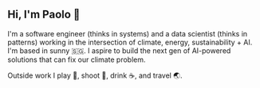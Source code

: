 ## Hi, I'm Paolo 👋

I'm a software engineer (thinks in systems) and a data scientist (thinks in patterns) working in the intersection of climate, energy, sustainability + AI. I'm based in sunny 🇸🇬. I aspire to build the next gen of AI-powered solutions that can fix our climate problem.

Outside work I play 🎾, shoot 📸, drink ☕️, and travel 🌏.

<!--
**jpacil0/jpacil0** is a ✨ _special_ ✨ repository because its `README.md` (this file) appears on your GitHub profile.

Here are some ideas to get you started:

- 🔭 I’m currently working on ...
- 🌱 I’m currently learning ...
- 👯 I’m looking to collaborate on ...
- 🤔 I’m looking for help with ...
- 💬 Ask me about ...
- 📫 How to reach me: ...
- 😄 Pronouns: ...
- ⚡ Fun fact: ...
-->
